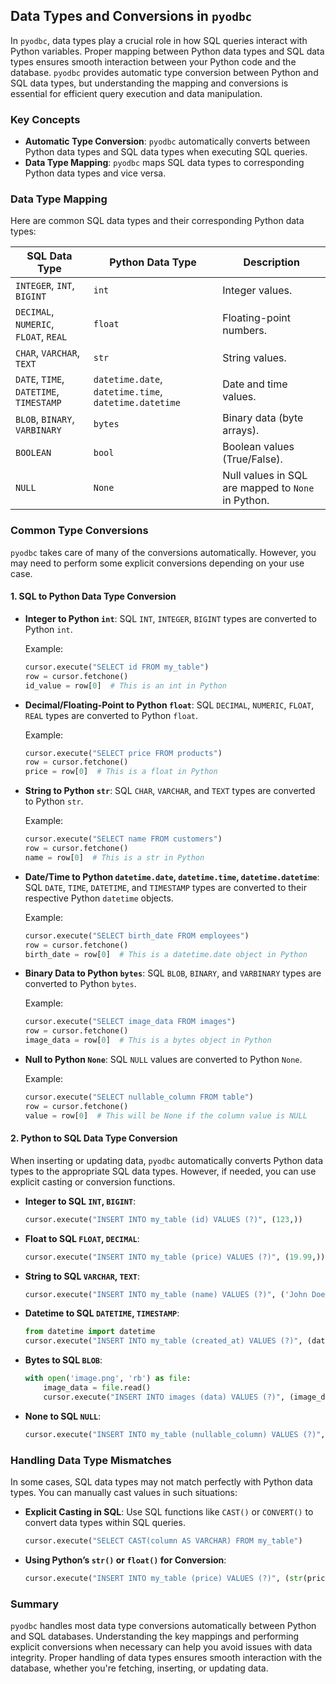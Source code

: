 ## Data Types and Conversions in `pyodbc`

In `pyodbc`, data types play a crucial role in how SQL queries interact with Python variables. Proper mapping between Python data types and SQL data types ensures smooth interaction between your Python code and the database. `pyodbc` provides automatic type conversion between Python and SQL data types, but understanding the mapping and conversions is essential for efficient query execution and data manipulation.

### Key Concepts

- **Automatic Type Conversion**: `pyodbc` automatically converts between Python data types and SQL data types when executing SQL queries.
- **Data Type Mapping**: `pyodbc` maps SQL data types to corresponding Python data types and vice versa.

### Data Type Mapping

Here are common SQL data types and their corresponding Python data types:

| **SQL Data Type**         | **Python Data Type**       | **Description**                                         |
|---------------------------|----------------------------|---------------------------------------------------------|
| `INTEGER`, `INT`, `BIGINT` | `int`                      | Integer values.                                         |
| `DECIMAL`, `NUMERIC`, `FLOAT`, `REAL` | `float`             | Floating-point numbers.                                |
| `CHAR`, `VARCHAR`, `TEXT`  | `str`                      | String values.                                          |
| `DATE`, `TIME`, `DATETIME`, `TIMESTAMP` | `datetime.date`, `datetime.time`, `datetime.datetime` | Date and time values.                                  |
| `BLOB`, `BINARY`, `VARBINARY` | `bytes`                  | Binary data (byte arrays).                              |
| `BOOLEAN`                  | `bool`                     | Boolean values (True/False).                            |
| `NULL`                     | `None`                     | Null values in SQL are mapped to `None` in Python.       |

### Common Type Conversions

`pyodbc` takes care of many of the conversions automatically. However, you may need to perform some explicit conversions depending on your use case.

#### 1. **SQL to Python Data Type Conversion**

- **Integer to Python `int`**: SQL `INT`, `INTEGER`, `BIGINT` types are converted to Python `int`.
  
  Example:
  ```python
  cursor.execute("SELECT id FROM my_table")
  row = cursor.fetchone()
  id_value = row[0]  # This is an int in Python
  ```

- **Decimal/Floating-Point to Python `float`**: SQL `DECIMAL`, `NUMERIC`, `FLOAT`, `REAL` types are converted to Python `float`.

  Example:
  ```python
  cursor.execute("SELECT price FROM products")
  row = cursor.fetchone()
  price = row[0]  # This is a float in Python
  ```

- **String to Python `str`**: SQL `CHAR`, `VARCHAR`, and `TEXT` types are converted to Python `str`.

  Example:
  ```python
  cursor.execute("SELECT name FROM customers")
  row = cursor.fetchone()
  name = row[0]  # This is a str in Python
  ```

- **Date/Time to Python `datetime.date`, `datetime.time`, `datetime.datetime`**: SQL `DATE`, `TIME`, `DATETIME`, and `TIMESTAMP` types are converted to their respective Python `datetime` objects.

  Example:
  ```python
  cursor.execute("SELECT birth_date FROM employees")
  row = cursor.fetchone()
  birth_date = row[0]  # This is a datetime.date object in Python
  ```

- **Binary Data to Python `bytes`**: SQL `BLOB`, `BINARY`, and `VARBINARY` types are converted to Python `bytes`.

  Example:
  ```python
  cursor.execute("SELECT image_data FROM images")
  row = cursor.fetchone()
  image_data = row[0]  # This is a bytes object in Python
  ```

- **Null to Python `None`**: SQL `NULL` values are converted to Python `None`.

  Example:
  ```python
  cursor.execute("SELECT nullable_column FROM table")
  row = cursor.fetchone()
  value = row[0]  # This will be None if the column value is NULL
  ```

#### 2. **Python to SQL Data Type Conversion**

When inserting or updating data, `pyodbc` automatically converts Python data types to the appropriate SQL data types. However, if needed, you can use explicit casting or conversion functions.

- **Integer to SQL `INT`, `BIGINT`**:
  ```python
  cursor.execute("INSERT INTO my_table (id) VALUES (?)", (123,))
  ```

- **Float to SQL `FLOAT`, `DECIMAL`**:
  ```python
  cursor.execute("INSERT INTO my_table (price) VALUES (?)", (19.99,))
  ```

- **String to SQL `VARCHAR`, `TEXT`**:
  ```python
  cursor.execute("INSERT INTO my_table (name) VALUES (?)", ('John Doe',))
  ```

- **Datetime to SQL `DATETIME`, `TIMESTAMP`**:
  ```python
  from datetime import datetime
  cursor.execute("INSERT INTO my_table (created_at) VALUES (?)", (datetime.now(),))
  ```

- **Bytes to SQL `BLOB`**:
  ```python
  with open('image.png', 'rb') as file:
      image_data = file.read()
      cursor.execute("INSERT INTO images (data) VALUES (?)", (image_data,))
  ```

- **None to SQL `NULL`**:
  ```python
  cursor.execute("INSERT INTO my_table (nullable_column) VALUES (?)", (None,))
  ```

### Handling Data Type Mismatches

In some cases, SQL data types may not match perfectly with Python data types. You can manually cast values in such situations:

- **Explicit Casting in SQL**: Use SQL functions like `CAST()` or `CONVERT()` to convert data types within SQL queries.
  ```python
  cursor.execute("SELECT CAST(column AS VARCHAR) FROM my_table")
  ```

- **Using Python’s `str()` or `float()` for Conversion**:
  ```python
  cursor.execute("INSERT INTO my_table (price) VALUES (?)", (str(price),))
  ```

### Summary

`pyodbc` handles most data type conversions automatically between Python and SQL databases. Understanding the key mappings and performing explicit conversions when necessary can help you avoid issues with data integrity. Proper handling of data types ensures smooth interaction with the database, whether you're fetching, inserting, or updating data.